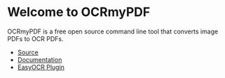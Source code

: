 # Welcome to OCRmyPDF

OCRmyPDF is a free open source command line tool that converts image PDFs to OCR PDFs.

* [Source](https://github.com/ocrmypdf/OCRmyPDF)
* [Documentation](https://ocrmypdf.readthedocs.io/en/latest/)
* [EasyOCR Plugin](https://github.com/ocrmypdf/EasyOCR-OCRmyPDF)

